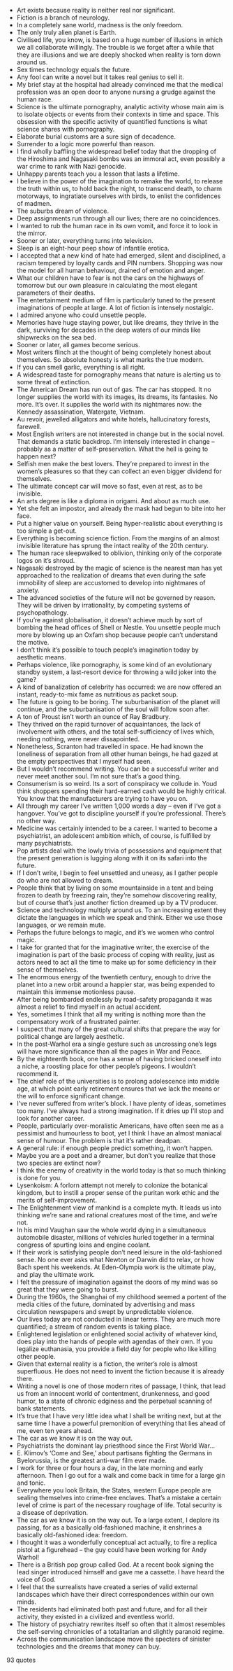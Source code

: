  - Art exists because reality is neither real nor significant.
 - Fiction is a branch of neurology.
 - In a completely sane world, madness is the only freedom.
 - The only truly alien planet is Earth.
 - Civilised life, you know, is based on a huge number of illusions in which we all collaborate willingly. The trouble is we forget after a while that they are illusions and we are deeply shocked when reality is torn down around us.
 - Sex times technology equals the future.
 - Any fool can write a novel but it takes real genius to sell it.
 - My brief stay at the hospital had already convinced me that the medical profession was an open door to anyone nursing a grudge against the human race.
 - Science is the ultimate pornography, analytic activity whose main aim is to isolate objects or events from their contexts in time and space. This obsession with the specific activity of quantified functions is what science shares with pornography.
 - Elaborate burial customs are a sure sign of decadence.
 - Surrender to a logic more powerful than reason.
 - I find wholly baffling the widespread belief today that the dropping of the Hiroshima and Nagasaki bombs was an immoral act, even possibly a war crime to rank with Nazi genocide.
 - Unhappy parents teach you a lesson that lasts a lifetime.
 - I believe in the power of the imagination to remake the world, to release the truth within us, to hold back the night, to transcend death, to charm motorways, to ingratiate ourselves with birds, to enlist the confidences of madmen.
 - The suburbs dream of violence.
 - Deep assignments run through all our lives; there are no coincidences.
 - I wanted to rub the human race in its own vomit, and force it to look in the mirror.
 - Sooner or later, everything turns into television.
 - Sleep is an eight-hour peep show of infantile erotica.
 - I accepted that a new kind of hate had emerged, silent and disciplined, a racism tempered by loyalty cards and PIN numbers. Shopping was now the model for all human behaviour, drained of emotion and anger.
 - What our children have to fear is not the cars on the highways of tomorrow but our own pleasure in calculating the most elegant parameters of their deaths.
 - The entertainment medium of film is particularly tuned to the present imaginations of people at large. A lot of fiction is intensely nostalgic.
 - I admired anyone who could unsettle people.
 - Memories have huge staying power, but like dreams, they thrive in the dark, surviving for decades in the deep waters of our minds like shipwrecks on the sea bed.
 - Sooner or later, all games become serious.
 - Most writers flinch at the thought of being completely honest about themselves. So absolute honesty is what marks the true modern.
 - If you can smell garlic, everything is all right.
 - A widespread taste for pornography means that nature is alerting us to some threat of extinction.
 - The American Dream has run out of gas. The car has stopped. It no longer supplies the world with its images, its dreams, its fantasies. No more. It’s over. It supplies the world with its nightmares now: the Kennedy assassination, Watergate, Vietnam.
 - Au revoir, jewelled alligators and white hotels, hallucinatory forests, farewell.
 - Most English writers are not interested in change but in the social novel. That demands a static backdrop. I’m intensely interested in change – probably as a matter of self-preservation. What the hell is going to happen next?
 - Selfish men make the best lovers. They’re prepared to invest in the women’s pleasures so that they can collect an even bigger dividend for themselves.
 - The ultimate concept car will move so fast, even at rest, as to be invisible.
 - An arts degree is like a diploma in origami. And about as much use.
 - Yet she felt an impostor, and already the mask had begun to bite into her face.
 - Put a higher value on yourself. Being hyper-realistic about everything is too simple a get-out.
 - Everything is becoming science fiction. From the margins of an almost invisible literature has sprung the intact reality of the 20th century.
 - The human race sleepwalked to oblivion, thinking only of the corporate logos on it’s shroud.
 - Nagasaki destroyed by the magic of science is the nearest man has yet approached to the realization of dreams that even during the safe immobility of sleep are accustomed to develop into nightmares of anxiety.
 - The advanced societies of the future will not be governed by reason. They will be driven by irrationality, by competing systems of psychopathology.
 - If you’re against globalisation, it doesn’t achieve much by sort of bombing the head offices of Shell or Nestle. You unsettle people much more by blowing up an Oxfam shop because people can’t understand the motive.
 - I don’t think it’s possible to touch people’s imagination today by aesthetic means.
 - Perhaps violence, like pornography, is some kind of an evolutionary standby system, a last-resort device for throwing a wild joker into the game?
 - A kind of banalization of celebrity has occurred: we are now offered an instant, ready-to-mix fame as nutritious as packet soup.
 - The future is going to be boring. The suburbanisation of the planet will continue, and the suburbanisation of the soul will follow soon after.
 - A ton of Proust isn’t worth an ounce of Ray Bradbury.
 - They thrived on the rapid turnover of acquaintances, the lack of involvement with others, and the total self-sufficiency of lives which, needing nothing, were never dissapointed.
 - Nonetheless, Scranton had travelled in space. He had known the loneliness of separation from all other human beings, he had gazed at the empty perspectives that I myself had seen.
 - But I wouldn’t recommend writing. You can be a successful writer and never meet another soul. I’m not sure that’s a good thing.
 - Consumerism is so weird. Its a sort of conspiracy we collude in. Youd think shoppers spending their hard-earned cash would be highly critical. You know that the manufacturers are trying to have you on.
 - All through my career I’ve written 1,000 words a day – even if I’ve got a hangover. You’ve got to discipline yourself if you’re professional. There’s no other way.
 - Medicine was certainly intended to be a career. I wanted to become a psychiatrist, an adolescent ambition which, of course, is fulfilled by many psychiatrists.
 - Pop artists deal with the lowly trivia of possessions and equipment that the present generation is lugging along with it on its safari into the future.
 - If I don’t write, I begin to feel unsettled and uneasy, as I gather people do who are not allowed to dream.
 - People think that by living on some mountainside in a tent and being frozen to death by freezing rain, they’re somehow discovering reality, but of course that’s just another fiction dreamed up by a TV producer.
 - Science and technology multiply around us. To an increasing extent they dictate the languages in which we speak and think. Either we use those languages, or we remain mute.
 - Perhaps the future belongs to magic, and it’s we women who control magic.
 - I take for granted that for the imaginative writer, the exercise of the imagination is part of the basic process of coping with reality, just as actors need to act all the time to make up for some deficiency in their sense of themselves.
 - The enormous energy of the twentieth century, enough to drive the planet into a new orbit around a happier star, was being expended to maintain this immense motionless pause.
 - After being bombarded endlessly by road-safety propaganda it was almost a relief to find myself in an actual accident.
 - Yes, sometimes I think that all my writing is nothing more than the compensatory work of a frustrated painter.
 - I suspect that many of the great cultural shifts that prepare the way for political change are largely aesthetic.
 - In the post-Warhol era a single gesture such as uncrossing one’s legs will have more significance than all the pages in War and Peace.
 - By the eighteenth book, one has a sense of having bricked oneself into a niche, a roosting place for other people’s pigeons. I wouldn’t recommend it.
 - The chief role of the universities is to prolong adolescence into middle age, at which point early retirement ensures that we lack the means or the will to enforce significant change.
 - I’ve never suffered from writer’s block. I have plenty of ideas, sometimes too many. I’ve always had a strong imagination. If it dries up I’ll stop and look for another career.
 - People, particularly over-moralistic Americans, have often seen me as a pessimist and humourless to boot, yet I think I have an almost maniacal sense of humour. The problem is that it’s rather deadpan.
 - A general rule: if enough people predict something, it won’t happen.
 - Maybe you are a poet and a dreamer, but don’t you realize that those two species are extinct now?
 - I think the enemy of creativity in the world today is that so much thinking is done for you.
 - Lysenkoism: A forlorn attempt not merely to colonize the botanical kingdom, but to instill a proper sense of the puritan work ethic and the merits of self-improvement.
 - The Enlightenment view of mankind is a complete myth. It leads us into thinking we’re sane and rational creatures most of the time, and we’re not.
 - In his mind Vaughan saw the whole world dying in a simultaneous automobile disaster, millions of vehicles hurled together in a terminal congress of spurting loins and engine coolant.
 - If their work is satisfying people don’t need leisure in the old-fashioned sense. No one ever asks what Newton or Darwin did to relax, or how Bach spent his weekends. At Eden-Olympia work is the ultimate play, and play the ultimate work.
 - I felt the pressure of imagination against the doors of my mind was so great that they were going to burst.
 - During the 1960s, the Shanghai of my childhood seemed a portent of the media cities of the future, dominated by advertising and mass circulation newspapers and swept by unpredictable violence.
 - Our lives today are not conducted in linear terms. They are much more quantified; a stream of random events is taking place.
 - Enlightened legislation or enlightened social activity of whatever kind, does play into the hands of people with agendas of their own. If you legalize euthanasia, you provide a field day for people who like killing other people.
 - Given that external reality is a fiction, the writer’s role is almost superfluous. He does not need to invent the fiction because it is already there.
 - Writing a novel is one of those modern rites of passage, I think, that lead us from an innocent world of contentment, drunkenness, and good humor, to a state of chronic edginess and the perpetual scanning of bank statements.
 - It’s true that I have very little idea what I shall be writing next, but at the same time I have a powerful premonition of everything that lies ahead of me, even ten years ahead.
 - The car as we know it is on the way out.
 - Psychiatrists the dominant lay priesthood since the First World War...
 - E. Klimov’s ‘Come and See,’ about partisans fighting the Germans in Byelorussia, is the greatest anti-war film ever made.
 - I work for three or four hours a day, in the late morning and early afternoon. Then I go out for a walk and come back in time for a large gin and tonic.
 - Everywhere you look Britain, the States, western Europe people are sealing themselves into crime-free enclaves. That’s a mistake a certain level of crime is part of the necessary roughage of life. Total security is a disease of deprivation.
 - The car as we know it is on the way out. To a large extent, I deplore its passing, for as a basically old-fashioned machine, it enshrines a basically old-fashioned idea: freedom.
 - I thought it was a wonderfully conceptual act actually, to fire a replica pistol at a figurehead – the guy could have been working for Andy Warhol!
 - There is a British pop group called God. At a recent book signing the lead singer introduced himself and gave me a cassette. I have heard the voice of God.
 - I feel that the surrealists have created a series of valid external landscapes which have their direct correspondences within our own minds.
 - The residents had eliminated both past and future, and for all their activity, they existed in a civilized and eventless world.
 - The history of psychiatry rewrites itself so often that it almost resembles the self-serving chronicles of a totalitarian and slightly paranoid regime.
 - Across the communication landscape move the specters of sinister technologies and the dreams that money can buy.

93 quotes